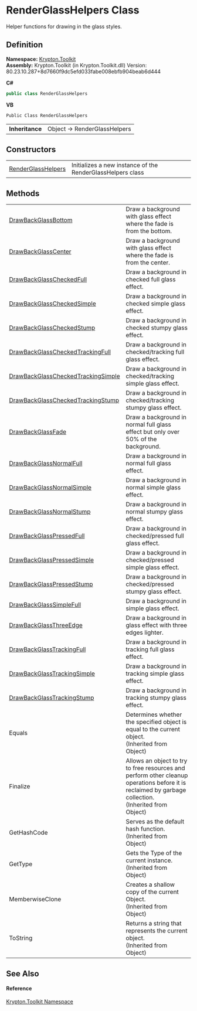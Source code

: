 # RenderGlassHelpers Class


Helper functions for drawing in the glass styles.



## Definition
**Namespace:** <a href="79d2eac2-21f4-54ff-7552-b20c33c30600.md">Krypton.Toolkit</a>  
**Assembly:** Krypton.Toolkit (in Krypton.Toolkit.dll) Version: 80.23.10.287+8d7660f9dc5efd033fabe008ebfb904beab6d444

**C#**
``` C#
public class RenderGlassHelpers
```
**VB**
``` VB
Public Class RenderGlassHelpers
```

<table><tr><td><strong>Inheritance</strong></td><td>Object  →  RenderGlassHelpers</td></tr>
</table>



## Constructors
<table>
<tr>
<td><a href="300bab16-9224-2434-27fb-3c4dae1d9c46.md">RenderGlassHelpers</a></td>
<td>Initializes a new instance of the RenderGlassHelpers class</td></tr>
</table>

## Methods
<table>
<tr>
<td><a href="890de65e-731d-6736-edaa-99a3caad645f.md">DrawBackGlassBottom</a></td>
<td>Draw a background with glass effect where the fade is from the bottom.</td></tr>
<tr>
<td><a href="e0f8d4b9-190c-8fdb-ef79-815a348a8d13.md">DrawBackGlassCenter</a></td>
<td>Draw a background with glass effect where the fade is from the center.</td></tr>
<tr>
<td><a href="8ac53d8c-7efd-b943-cc34-4db492494560.md">DrawBackGlassCheckedFull</a></td>
<td>Draw a background in checked full glass effect.</td></tr>
<tr>
<td><a href="a6d413e3-66f1-58b5-067b-f13e674ac156.md">DrawBackGlassCheckedSimple</a></td>
<td>Draw a background in checked simple glass effect.</td></tr>
<tr>
<td><a href="863316c4-2b86-dde4-09c3-f95665712172.md">DrawBackGlassCheckedStump</a></td>
<td>Draw a background in checked stumpy glass effect.</td></tr>
<tr>
<td><a href="2ed734c3-38aa-c47b-bde2-e6a51a1229e1.md">DrawBackGlassCheckedTrackingFull</a></td>
<td>Draw a background in checked/tracking full glass effect.</td></tr>
<tr>
<td><a href="8ef037d8-7762-0429-d636-0b6eb8961b08.md">DrawBackGlassCheckedTrackingSimple</a></td>
<td>Draw a background in checked/tracking simple glass effect.</td></tr>
<tr>
<td><a href="c7c9f567-5def-4c82-a978-e0f07a61142c.md">DrawBackGlassCheckedTrackingStump</a></td>
<td>Draw a background in checked/tracking stumpy glass effect.</td></tr>
<tr>
<td><a href="5657922c-803a-7109-07a8-36f75dd96f15.md">DrawBackGlassFade</a></td>
<td>Draw a background in normal full glass effect but only over 50% of the background.</td></tr>
<tr>
<td><a href="92571282-2f1e-3d5e-9fc0-b8de5446ed7b.md">DrawBackGlassNormalFull</a></td>
<td>Draw a background in normal full glass effect.</td></tr>
<tr>
<td><a href="402a4838-d10e-12c2-bb9a-931480648d97.md">DrawBackGlassNormalSimple</a></td>
<td>Draw a background in normal simple glass effect.</td></tr>
<tr>
<td><a href="9e0eaa61-43df-0de8-051d-b5a5e5cf0969.md">DrawBackGlassNormalStump</a></td>
<td>Draw a background in normal stumpy glass effect.</td></tr>
<tr>
<td><a href="9c8ee2ea-e66a-9a8a-4713-cad6916fd79c.md">DrawBackGlassPressedFull</a></td>
<td>Draw a background in checked/pressed full glass effect.</td></tr>
<tr>
<td><a href="ea63d267-45be-1256-273e-c876363a7cfe.md">DrawBackGlassPressedSimple</a></td>
<td>Draw a background in checked/pressed simple glass effect.</td></tr>
<tr>
<td><a href="487519f0-842e-8b3f-4aee-54a8f4bc438f.md">DrawBackGlassPressedStump</a></td>
<td>Draw a background in checked/pressed stumpy glass effect.</td></tr>
<tr>
<td><a href="2c707650-5621-a135-d862-b6d910eb8f76.md">DrawBackGlassSimpleFull</a></td>
<td>Draw a background in simple glass effect.</td></tr>
<tr>
<td><a href="6d028ea2-509a-72bf-6275-f6b8abb637d6.md">DrawBackGlassThreeEdge</a></td>
<td>Draw a background in glass effect with three edges lighter.</td></tr>
<tr>
<td><a href="33557c1e-79cd-1617-471f-59e1b3614f6a.md">DrawBackGlassTrackingFull</a></td>
<td>Draw a background in tracking full glass effect.</td></tr>
<tr>
<td><a href="d3363b38-f056-eba7-f999-6b04dda75c16.md">DrawBackGlassTrackingSimple</a></td>
<td>Draw a background in tracking simple glass effect.</td></tr>
<tr>
<td><a href="de75970c-40f5-c4ba-8e4c-aebcacc7ff74.md">DrawBackGlassTrackingStump</a></td>
<td>Draw a background in tracking stumpy glass effect.</td></tr>
<tr>
<td>Equals</td>
<td>Determines whether the specified object is equal to the current object.<br />(Inherited from Object)</td></tr>
<tr>
<td>Finalize</td>
<td>Allows an object to try to free resources and perform other cleanup operations before it is reclaimed by garbage collection.<br />(Inherited from Object)</td></tr>
<tr>
<td>GetHashCode</td>
<td>Serves as the default hash function.<br />(Inherited from Object)</td></tr>
<tr>
<td>GetType</td>
<td>Gets the Type of the current instance.<br />(Inherited from Object)</td></tr>
<tr>
<td>MemberwiseClone</td>
<td>Creates a shallow copy of the current Object.<br />(Inherited from Object)</td></tr>
<tr>
<td>ToString</td>
<td>Returns a string that represents the current object.<br />(Inherited from Object)</td></tr>
</table>

## See Also


#### Reference
<a href="79d2eac2-21f4-54ff-7552-b20c33c30600.md">Krypton.Toolkit Namespace</a>  
